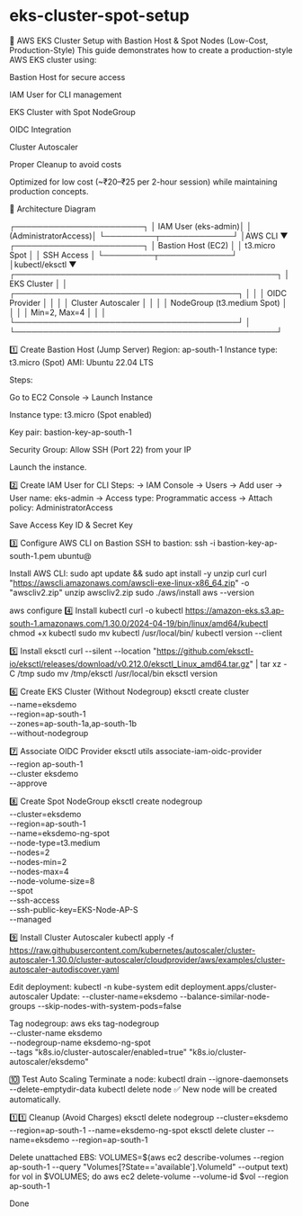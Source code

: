 # eks-cluster-spot-setup
🚀 AWS EKS Cluster Setup with Bastion Host & Spot Nodes (Low-Cost, Production-Style)
This guide demonstrates how to create a production-style AWS EKS cluster using:

Bastion Host for secure access

IAM User for CLI management

EKS Cluster with Spot NodeGroup

OIDC Integration

Cluster Autoscaler

Proper Cleanup to avoid costs

Optimized for low cost (~₹20–₹25 per 2-hour session) while maintaining production concepts.

📌 Architecture Diagram

┌───────────────────────┐
│   IAM User (eks-admin)│
│  (AdministratorAccess)│
└─────────┬─────────────┘
          │AWS CLI
          ▼
┌───────────────────────┐
│   Bastion Host (EC2)  │
│  t3.micro Spot        │
│  SSH Access           │
└─────────┬─────────────┘
          │kubectl/eksctl
          ▼
┌───────────────────────────────────────────────┐
│               EKS Cluster                     │
│   ┌────────────────────────────────────────┐  │
│   │ OIDC Provider                          │  │
│   │ Cluster Autoscaler                     │  │
│   │ NodeGroup (t3.medium Spot)             │  │
│   │ Min=2, Max=4                           │  │
│   └────────────────────────────────────────┘  │
└───────────────────────────────────────────────┘

1️⃣ Create Bastion Host (Jump Server)
Region: ap-south-1
Instance type: t3.micro (Spot)
AMI: Ubuntu 22.04 LTS

Steps:

Go to EC2 Console → Launch Instance

Instance type: t3.micro (Spot enabled)

Key pair: bastion-key-ap-south-1

Security Group: Allow SSH (Port 22) from your IP

Launch the instance.

2️⃣ Create IAM User for CLI
Steps:
-> IAM Console → Users → Add user
-> User name: eks-admin
-> Access type: Programmatic access
-> Attach policy: AdministratorAccess

Save Access Key ID & Secret Key


3️⃣ Configure AWS CLI on Bastion
SSH to bastion:
ssh -i bastion-key-ap-south-1.pem ubuntu@<Bastion-IP>

Install AWS CLI:
sudo apt update && sudo apt install -y unzip curl
curl "https://awscli.amazonaws.com/awscli-exe-linux-x86_64.zip" -o "awscliv2.zip"
unzip awscliv2.zip
sudo ./aws/install
aws --version


aws configure
4️⃣ Install kubectl
curl -o kubectl https://amazon-eks.s3.ap-south-1.amazonaws.com/1.30.0/2024-04-19/bin/linux/amd64/kubectl
chmod +x kubectl
sudo mv kubectl /usr/local/bin/
kubectl version --client


5️⃣ Install eksctl
curl --silent --location "https://github.com/eksctl-io/eksctl/releases/download/v0.212.0/eksctl_Linux_amd64.tar.gz" | tar xz -C /tmp
sudo mv /tmp/eksctl /usr/local/bin
eksctl version

6️⃣ Create EKS Cluster (Without Nodegroup)
eksctl create cluster \
  --name=eksdemo \
  --region=ap-south-1 \
  --zones=ap-south-1a,ap-south-1b \
  --without-nodegroup

  
7️⃣ Associate OIDC Provider
eksctl utils associate-iam-oidc-provider \
  --region ap-south-1 \
  --cluster eksdemo \
  --approve

  
8️⃣ Create Spot NodeGroup
eksctl create nodegroup \
  --cluster=eksdemo \
  --region=ap-south-1 \
  --name=eksdemo-ng-spot \
  --node-type=t3.medium \
  --nodes=2 \
  --nodes-min=2 \
  --nodes-max=4 \
  --node-volume-size=8 \
  --spot \
  --ssh-access \
  --ssh-public-key=EKS-Node-AP-S \
  --managed



9️⃣ Install Cluster Autoscaler
kubectl apply -f https://raw.githubusercontent.com/kubernetes/autoscaler/cluster-autoscaler-1.30.0/cluster-autoscaler/cloudprovider/aws/examples/cluster-autoscaler-autodiscover.yaml

Edit deployment:
kubectl -n kube-system edit deployment.apps/cluster-autoscaler
Update:
--cluster-name=eksdemo
--balance-similar-node-groups
--skip-nodes-with-system-pods=false

Tag nodegroup:
aws eks tag-nodegroup \
  --cluster-name eksdemo \
  --nodegroup-name eksdemo-ng-spot \
  --tags "k8s.io/cluster-autoscaler/enabled=true" "k8s.io/cluster-autoscaler/eksdemo"





🔟 Test Auto Scaling
Terminate a node:
kubectl drain <node-name> --ignore-daemonsets --delete-emptydir-data
kubectl delete node <node-name>
✅ New node will be created automatically.



1️⃣1️⃣ Cleanup (Avoid Charges)
eksctl delete nodegroup --cluster=eksdemo --region=ap-south-1 --name=eksdemo-ng-spot
eksctl delete cluster --name=eksdemo --region=ap-south-1

Delete unattached EBS:
VOLUMES=$(aws ec2 describe-volumes --region ap-south-1 --query "Volumes[?State=='available'].VolumeId" --output text)
for vol in $VOLUMES; do
aws ec2 delete-volume --volume-id $vol --region ap-south-1

Done
